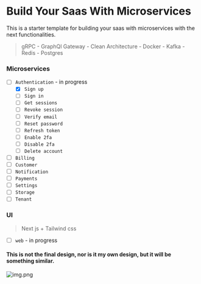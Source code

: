 # Build Your Saas With Microservices

This is a starter template for building your saas with microservices with the next functionalities.

> gRPC - GraphQl Gateway - Clean Architecture - Docker - Kafka - Redis - Postgres

### Microservices

- [ ] `Authentication` - in progress
    - [x] `Sign up`
    - [ ] `Sign in`
    - [ ] `Get sessions`
    - [ ] `Revoke session`
    - [ ] `Verify email`
    - [ ] `Reset password`
    - [ ] `Refresh token`
    - [ ] `Enable 2fa`
    - [ ] `Disable 2fa`
    - [ ] `Delete account`
- [ ] `Billing`
- [ ] `Customer`
- [ ] `Notification`
- [ ] `Payments`
- [ ] `Settings`
- [ ] `Storage`
- [ ] `Tenant`

### UI

> Next js + Tailwind css

- [ ] `web` - in progress

#### This is not the final design, nor is it my own design, but it will be something similar.

![img.png](https://cdn.dribbble.com/users/3454560/screenshots/17013308/media/bdda4f203d7d368a207b5ac6d230cdc7.png)